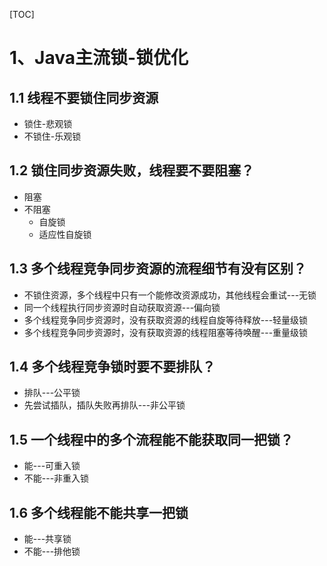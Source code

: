 [TOC]

# 1、Java主流锁-锁优化
## 1.1 线程不要锁住同步资源
- 锁住-悲观锁
- 不锁住-乐观锁

## 1.2 锁住同步资源失败，线程要不要阻塞？
- 阻塞
- 不阻塞
  - 自旋锁
  - 适应性自旋锁

## 1.3 多个线程竞争同步资源的流程细节有没有区别？
- 不锁住资源，多个线程中只有一个能修改资源成功，其他线程会重试---无锁
- 同一个线程执行同步资源时自动获取资源---偏向锁
- 多个线程竞争同步资源时，没有获取资源的线程自旋等待释放---轻量级锁
- 多个线程竞争同步资源时，没有获取资源的线程阻塞等待唤醒---重量级锁

## 1.4 多个线程竞争锁时要不要排队？
- 排队---公平锁
- 先尝试插队，插队失败再排队---非公平锁

## 1.5 一个线程中的多个流程能不能获取同一把锁？
- 能---可重入锁
- 不能---非重入锁

## 1.6 多个线程能不能共享一把锁
- 能---共享锁
- 不能---排他锁